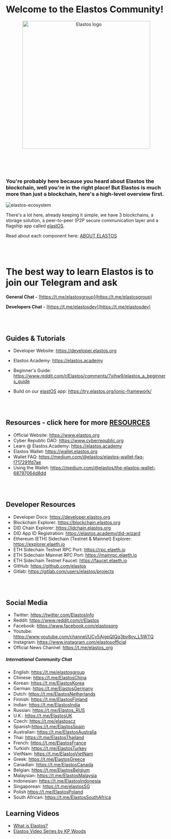 

# Welcome to the Elastos Community!
<div align="center">
<img src="https://raw.githubusercontent.com/elastos/Elastos.Community/master/docs/imgs/Elastos_Logo_Stacked_RGB.png" width="400" title="Elastos logo"/>
</div>
<br/>
<br/>
<br/>
<br/>

### You're probably here because you heard about Elastos the **blockchain**, well you're in the right place! But Elastos is much more than just a blockchain, here's a high-level overview first.   

![elastos-ecosystem](https://raw.githubusercontent.com/elastos/Elastos.Community/master/docs/imgs/elastos-ecosystem.png)

There's a lot here, already keeping it simple, we have 3 blockchains, a storage solution, a peer-to-peer 
(P2P secure communication layer and a flagship app called [elastOS](https://elastos.academy/elastosbrowser). 

Read about each component here: [ABOUT ELASTOS](ABOUT_ELASTOS.md)

<br/>
<br/>

# The best way to learn Elastos is to join our Telegram and ask

**General Chat -** [https://t.me/elastosgroup](https://t.me/elastosgroup)

**Developers Chat -** [https://t.me/elastosdev](https://t.me/elastosdev)

<br/>
<br/>

## Guides & Tutorials

* Developer Website: https://developer.elastos.org

* Elastos Academy: https://elastos.academy

* Beginner's Guide: https://www.reddit.com/r/Elastos/comments/7xihw9/elastos_a_beginners_guide

* Build on our [elastOS](https://elastos.academy/elastosbrowser) app: https://try.elastos.org/ionic-framework/

<br/>
<br/>

## Resources - click here for more [RESOURCES](/RESOURCES.md)
* Official Website: https://www.elastos.org
* Cyber Republic DAO: https://www.cyberrepublic.org
* Learn @ Elastos.Academy: https://elastos.academy
* Elastos Wallet: https://wallet.elastos.org
* Wallet FAQ: https://medium.com/@elastos/elastos-wallet-faq-f717291fd7ae
* Using the Wallet: https://medium.com/@elastos/the-elastos-wallet-68797064d8dd

<br/>
<br/>

## Developer Resources
* Developer Docs: https://developer.elastos.org
* Blockchain Explorer: https://blockchain.elastos.org
* DID Chain Explorer: https://idchain.elastos.org
* DID App ID Registration: https://elastos.academy/did-wizard
* Ethereum (ETH) Sidechain (Testnet & Mainnet) Explorer: https://explorer.elaeth.io
* ETH Sidechain Testnet RPC Port: https://rpc.elaeth.io
* ETH Sidechain Mainnet RPC Port: https://mainrpc.elaeth.io
* ETH Sidechain Testnet Faucet: https://faucet.elaeth.io
* GitHub: https://github.com/elastos
* Gitlab: https://gitlab.com/users/elastos/projects

<br/>
<br/>

## Social Media
* Twitter: https://twitter.com/ElastosInfo
* Reddit: https://www.reddit.com/r/Elastos
* Facebook: https://www.facebook.com/elastosorg
* Youtube: https://www.youtube.com/channel/UCy5AjgpQIQq3bv8oy_L5WTQ
* Instagram: https://www.instagram.com/elastosofficial
* Official News Channel: https://t.me/elastos_org

##### International Community Chat
* English: https://t.me/elastosgroup
* Chinese: https://t.me/ElastosChina
* Korean: https://t.me/ElastosKorea
* German: https://t.me/ElastosGermany
* Dutch: https://t.me/ElastosNetherlands
* Finnish: https://t.me/ElastosFinland
* Indian: https://t.me/ElastosIndia
* Russian: https://t.me/Elastos_RUS
* U.K.: https://t.me/ElastosUK 
* Czech: https://t.me/elastoscz 
* Spanish:https://t.me/ElastosSpain
* Australian: https://t.me/ElastosAustralia
* Thai: https://t.me/ElastosThailand
* French: https://t.me/ElastosFrance 
* Turkish: https://t.me/ElastosTurkey 
* VietNam: https://t.me/ElastosVietNam
* Greek: https://t.me/ElastosGreece 
* Canadian: https://t.me/ElastosCanada 
* Belgian: https://t.me/ElastosBelgium
* Malaysian: https://t.me/ElastosMalaysia
* Indonesian: https://t.me/ElastosIndonesia
* Singaporean: https://t.me/elastosSG
* Polish https://t.me/ElastosPoland
* South African: https://t.me/ElastosSouthAfrica

## Learning Videos
- [What is Elastos?](https://www.youtube.com/watch?v=sIO5j1Lx-Os&feature=youtu.be)
- [Elastos Video Series by KP Woods](https://www.youtube.com/channel/UCu1XxDJE84ZvgLJ-EssbveA)
